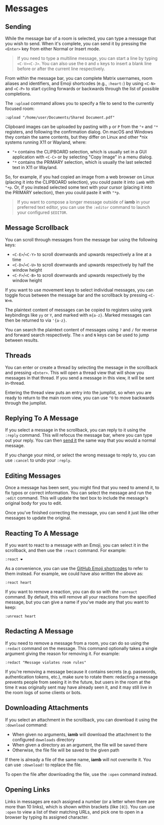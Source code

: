 # Messages

## Sending

While the message bar of a room is selected, you can type a message that you
wish to send. When it's complete, you can send it by pressing the `<Enter>`
key from either Normal or Insert mode.

> If you need to type a multiline message, you can start a line by typing
> `<C-V><C-J>`. You can also use the `O` and `o` keys to insert a blank line
> before or after the current line respectively.

From within the message bar, you can complete Matrix usernames, room aliases
and identifiers, and Emoji shortcodes (e.g., `:heart:`) by using `<C-N>` and
`<C-P>` to start cycling forwards or backwards through the list of possible
completions.

The `:upload` command allows you to specify a file to send to the currently
focused room:

```
:upload "/home/user/Documents/Shared Document.pdf"
```

Clipboard images can be uploaded by pasting with `p` or `P` from the `"+` and
`"*` registers, and following the confirmation dialog. On macOS and Windows
they contain the same contents, but they differ on Linux and other \*nix
systems running X11 or Wayland, where:

- `"+` contains the CLIPBOARD selection, which is usually set in a GUI
  application with `<C-C>` or by selecting "Copy Image" in a menu dialog.
- `"*` contains the PRIMARY selection, which is usually the last selected text
  in X11 or Wayland.

So, for example, if you had copied an image from a web browser on Linux
(placing it into the CLIPBOARD selection), you could paste it into `iamb` with
`"+p`. Or, if you instead selected some text with your cursor (placing it into
the PRIMARY selection), then you could paste it with `"*p`.

> If you want to compose a longer message outside of __iamb__ in your preferred
> text editor, you can use the `:editor` command to launch your configured
> `$EDITOR`.

## Message Scrollback

You can scroll through messages from the message bar using the following keys:

- `<C-E>`/`<C-Y>` to scroll downwards and upwards respectively a line at a time
- `<C-D>`/`<C-U>` to scroll downwards and upwards respectively by half the window height
- `<C-F>`/`<C-B>` to scroll downwards and upwards respectively by the window height

If you want to use movement keys to select individual messages, you can toggle
focus between the message bar and the scrollback by pressing `<C-W>m`.

The plaintext content of messages can be copied to registers using yank
keybindings like `yy` or `Y`, and marked with `m{a-z}`. Marked messages can
then be returned to via `'{a-z}`.

You can search the plaintext content of messages using `?` and `/` for reverse
and forward search respectively. The `n` and `N` keys can be used to jump
between results.

## Threads

You can enter or create a thread by selecting the message in the scrollback and
pressing `<Enter>`. This will open a thread view that will show you messages
in that thread. If you send a message in this view, it will be sent in-thread.

Entering the thread view puts an entry into the jumplist, so when you are ready
to return to the main room view, you can use `^O` to move backwards through the
jumplist.

## Replying To A Message

If you select a message in the scrollback, you can reply to it using the
`:reply` command. This will refocus the message bar, where you can type out
your reply. You can then [send it](#sending) the same way that you would a
normal message.

If you change your mind, or select the wrong message to reply to, you can use
`:cancel` to undo your `:reply`.

## Editing Messages

Once a message has been sent, you might find that you need to amend it, to fix
typos or correct information. You can select the message and run the `:edit`
command. This will update the text box to include the message's original body
for you to edit.

Once you've finished correcting the message, you can send it just like other
messages to update the original.

## Reacting To A Message

If you want to react to a message with an Emoji, you can select it in the
scrollback, and then use the `:react` command. For example:

```
:react ❤️
```

As a convenience, you can use the [GitHub Emoji shortcodes] to refer to them
instead. For example, we could have also written the above as:

```
:react heart
```

If you want to remove a reaction, you can do so with the `:unreact` command. By
default, this will remove all your reactions from the specified message, but
you can give a name if you've made any that you want to keep:

```
:unreact heart
```

## Redacting A Message

If you need to remove a message from a room, you can do so using the `:redact`
command on the message. This command optionally takes a single argument giving
the reason for removing it. For example:

```
:redact "Message violates room rules"
```

If you're removing a message because it contains secrets (e.g. passwords,
authentication tokens, etc.), make sure to rotate them: redacting a message
prevents people from seeing it in the future, but users in the room at the time
it was originally sent may have already seen it, and it may still live in the
room logs of some clients or bots.

## Downloading Attachments

If you select an attachment in the scrollback, you can download it using the
`:download` command:

- When given no arguments, __iamb__ will download the attachment to the
  configured `downloads` directory
- When given a directory as an argument, the file will be saved there
- Otherwise, the file file will be saved to the given path

If there is already a file of the same name, __iamb__ will not overwrite it.
You can use `:download!` to replace the file.

To open the file after downloading the file, use the `:open` command instead.

## Opening Links

Links in messages are each assigned a number (or a letter when there are more
than 10 links), which is shown within brackets (like `[0]`). You can use
`:open` to view a list of their matching URLs, and pick one to open in a
browser by typing its assigned character.

[GitHub Emoji shortcodes]: https://github.com/ikatyang/emoji-cheat-sheet/blob/master/README.md
[open_command]: ./configure.md#Settings
